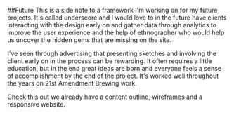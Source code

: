 ##Future
This is a side note to a framework I'm working on for my future projects. It's called underscore and I would love to in the future have clients interacting with the design early on and gather data through analytics to improve the user experience and the help of ethnographer who would help us uncover the hidden gems that are missing on the site. 

I've seen through advertising that presenting sketches and involving the client early on in the process can be rewarding. It often requires a little education, but in the end great ideas are born and everyone feels a sense of accomplishment by the end of the project. It's worked well throughout the years on 21st Amendment Brewing work.

Check this out we already have a content outline, wireframes and a responsive website.
